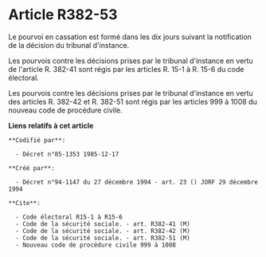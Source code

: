 # Article R382-53

Le pourvoi en cassation est formé dans les dix jours suivant la notification de la décision du tribunal d'instance.

Les pourvois contre les décisions prises par le tribunal d'instance en vertu de l'article R. 382-41 sont régis par les
articles R. 15-1 à R. 15-6 du code électoral.

Les pourvois contre les décisions prises par le tribunal d'instance en vertu des articles R. 382-42 et R. 382-51 sont régis
par les articles 999 à 1008 du nouveau code de procédure civile.

**Liens relatifs à cet article**

	**Codifié par**:

	  - Décret n°85-1353 1985-12-17

	**Créé par**:

	  - Décret n°94-1147 du 27 décembre 1994 - art. 23 () JORF 29 décembre 1994

	**Cite**:

	  - Code électoral R15-1 à R15-6
	  - Code de la sécurité sociale. - art. R382-41 (M)
	  - Code de la sécurité sociale. - art. R382-42 (M)
	  - Code de la sécurité sociale. - art. R382-51 (M)
	  - Nouveau code de procédure civile 999 à 1008
